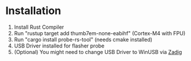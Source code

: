 # Installation
1) Install Rust Compiler
2) Run "rustup target add thumb7em-none-eabihf" (Cortex-M4 with FPU)
3) Run "cargo install probe-rs-tool" (needs cmake installed)
4) USB Driver installed for flasher probe
5) (Optional) You might need to change USB Driver to WinUSB via [Zadig](https://zadig.akeo.ie/)
